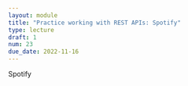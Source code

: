 ```yaml
---
layout: module
title: "Practice working with REST APIs: Spotify"
type: lecture
draft: 1
num: 23
due_date: 2022-11-16
---
```


Spotify